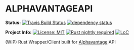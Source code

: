 # ALPHAVANTAGEAPI

**Status:**
[![Travis Build Status](https://travis-ci.org/iamsauravsharma/alphavantageapi.svg?branch=master)](https://travis-ci.org/iamsauravsharma/alphavantageapi)
[![dependency status](https://deps.rs/repo/github/iamsauravsharma/alphavantageapi/status.svg)](https://deps.rs/repo/github/iamsauravsharma/alphavantageapi)

**Project Info:**
[![License: MIT](https://img.shields.io/github/license/iamsauravsharma/alphavantageapi.svg)](LICENSE)
[![Rust nightly required](https://img.shields.io/badge/rust-nightly-blue.svg)](https://rustup.rs)
[![LoC](https://tokei.rs/b1/github/iamsauravsharma/alphavantageapi)](https://github.com/iamsauravsharma/alphavantageapi)


(WIP) Rust Wrapper/Client built for [Alphavantage](https://www.alphavantage.co)  API